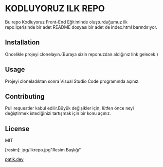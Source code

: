 # KODLUYORUZ ILK REPO
Bu repo Kodluyoruz Front-End Eğitiminde oluşturduğumuz ilk repo.İçerisinde bir adet README dosyası bir adet de index.html barındırıyor.

## Installation
Öncelikle projeyi clonelayın.(Buraya sizin reponuzdan aldığınız link gelecek.)

## Usage
Projeyi cloneladıktan sonra Visual Studio Code programında açınız.

## Contributing
Pull requestler kabul edilir.Büyük değişikler için, lütfen önce neyi değiştirmek istediğinizi tartışmak için bir konu açınız.

## License

MIT

[resim]: jpg/ilkrepo.jpg"Resim Başlığı"

[patik.dev](https://app.patika.devl)

